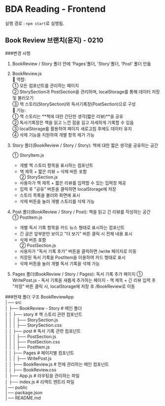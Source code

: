 # BDA Reading - Frontend

실행 경로 : `npm start`로 실행됨.

## Book Review 브랜치(윤지) - 0210
###변경 사항
1. BookReview / Story 폴더 안에 'Pages'폴더, 'Story'폴더, 'Post' 폴더 만듦<br />

2. BookReview.js<br />
📌 역할: <br />
① 모든 컴포넌트를 관리하는 페이지<br />
② StorySection과 PostSection을 관리하며, localStorage를 통해 데이터 저장 및 불러오기 <br />
③ 책 스토리(StorySection)와 독서기록장(PostSection)으로 구성<br />
📌 기능: <br />
① 책 스토리는 **책에 대한 간단한 생각(짧은 리뷰)**을 공유 <br />
② 독서기록장은 책을 읽고 느낀 점을 길고 자세하게 기록할 수 있음 <br />
③ localStorage를 활용하여 페이지 새로고침 후에도 데이터 유지<br />
④ 삭제 기능을 지원하여 개별 항목 제거 가능<br />

3. Story 폴더(BookReview / Story / Story): 책에 대한 짧은 생각을 공유하는 공간<br />

    ① StoryItem.js<br />
      - 개별 책 스토리 항목을 표시하는 컴포넌트<br />
      - 책 제목 + 짧은 리뷰 + 삭제 버튼 포함<br />② StorySection.js<br />
      - 사용자가 책 제목 + 짧은 리뷰를 입력할 수 있는 입력창 제공<br />
      - 입력 후 "공유" 버튼을 클릭하면 localStorage에 저장<br />
      - 스토리 목록을 불러와 화면에 표시<br />
      - 삭제 버튼을 눌러 개별 스토리를 삭제 가능<br />
      
4. Post 폴더(BookReview / Story / Post): 책을 읽고 긴 리뷰를 작성하는 공간<br />
    ① PostItem.js<br />
      - 개별 독서 기록 항목을 카드 뉴스 형태로 표시하는 컴포넌트<br />
      - 긴 글은 앞부분만 보이고 "더 보기" 버튼 클릭 시 전체 내용 표시<br />
      - 삭제 버튼 포함<br />
    ② PostSection.js<br />
      - 사용자가 "독서 기록 추가" 버튼을 클릭하면 /write 페이지로 이동
      - 저장된 독서 기록을 PostItem을 이용하여 카드 형태로 표시
      - 삭제 버튼을 눌러 개별 독서 기록을 삭제 가능

5. Pages 폴더(BookReview / Story / Pages): 독서 기록 추가 페이지
     ① WritePost.js
       - 독서 기록을 새롭게 추가하는 페이지
       - 책 제목 + 긴 리뷰 입력 후 "저장" 버튼 클릭 시, localStorage에 저장 후 /BookReview로 이동

   
###현재 폴더 구조
BookReviewApp  <br />
│── src  <br />
│   ├── BookReview - Story          # 메인 폴더 <br />
│   │   ├── story           # 책 스토리 관련 컴포넌트 <br />
│   │   │   ├── StorySection.js   <br />
│   │   │   ├── StorySection.css  <br />
│   │   ├── post            # 독서 기록 관련 컴포넌트  <br />
│   │   │   ├── PostSection.js  <br />
│   │   │   ├── PostSection.css  <br />
│   │   │   ├── PostItem.js <br />
│   │   ├── Pages           # 페이지별 컴포넌트  <br />
│   │   │   ├── WritePost.js <br />
│   │   ├── BookReview.js    # 전체 관리하는 메인 컴포넌트 <br />
│   │   ├── BookReview.css <br />
│   ├── App.js               # 라우팅을 관리하는 파일 <br />
│   ├── index.js             # 리액트 엔트리 파일 <br />
│── public   <br />
│── package.json  <br />
│── README.md  <br />
